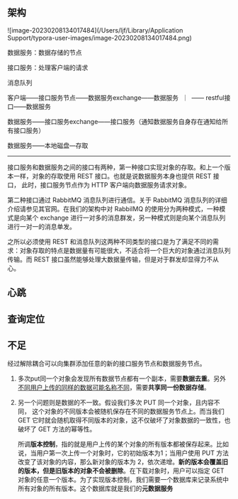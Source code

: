 ## 架构

![image-20230208134017484](/Users/ljf/Library/Application Support/typora-user-images/image-20230208134017484.png)

数据服务：数据存储的节点

接口服务：处理客户端的请求

消息队列

客户端——接口服务节点——数据服务exchange——数据服务
​										｜
​										  —— restful接口——数据服务

数据服务——接口服务exchange——接口服务（通知数据服务自身存在通知给所有接口服务）

数据服务——本地磁盘—存取

-----

接口服务和数据服务之间的接口有两种，第一种接口实现对象的存取。和上一个版本一样，对象的存取使用 REST 接口。也就是说数据服务本身也提供 REST 接口， 此时，接口服务节点作为 HTTP 客户端向数据服务请求对象。

第二种接口通过 RabbitMQ 消息队列进行通信。关于 RabbitMQ 消息队列的详细介绍请参见其官网。在我们的架构中对 RabbiIMQ 的使用分为两种模式，一种模式是向某个 exchange 进行一对多的消息群发，另一种模式则是向某个消息队列进行一对一的消息单发。

之所以必须使用 REST 和消息队列这两种不同类型的接口是为了满足不同的需求：对象存取的特点是数据量有可能很大，不适合将一个巨大的对象通过消息队列传输。而 REST 接口虽然能够处理大数据量传输，但是对于群发却显得力不从心。

## 心跳

## 查询定位

## 不足

经过解除耦合可以向集群添加任意的新的接口服务节点和数据服务节点。

1. 多次put同一个对象会发现所有数据节点都有一个副本，需要**数据去重**。另外<u>不同用户上传的同样的数据可能名称不同</u>，需要**共享同一份数据存储**。

2. 另一个问题则是数据的不一致。假设我们多次 PUT 同一个对象，且内容不同， 这个对象的不同版本会被随机保存在不同的数据服务节点上。而当我们 GET 它时就会随机取得不同版本的对象，这不仅破坏了对象数据的一致性，也破坏了 GET 方法的幂等性。

   所调**版本控制**，指的就是用户上传的某个对象的所有版本都被保存起来。比如说，当用户第一次上传一个对象时，它的初始版本为1；当用户使用 PUT 方法改变了该对象的内容，那么新对象的版本为 2，依次递增。**新的版本会覆盖旧的版本，但是旧版本的对象不会被删除**。在下载对象时，用户可以指定 GET 对象的任意一个版本。为了实现版本控制，我们需要一个数据库来记录系统中所有对象的所有版本。这个数据库就是我们的**元数据服务**